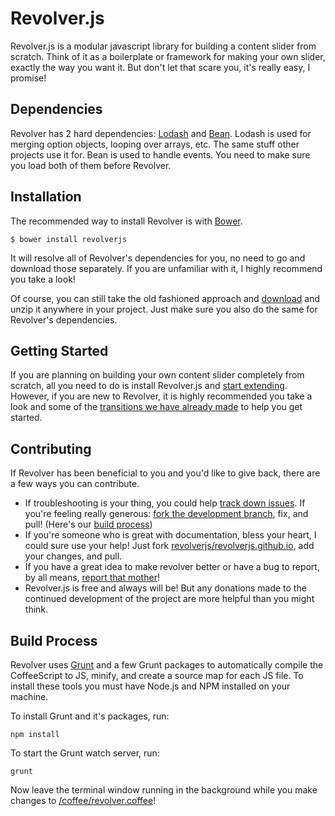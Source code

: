 # Revolver.js

Revolver.js is a modular javascript library for building a content slider from scratch. Think of it as a boilerplate or framework for making your own slider, exactly the way you want it. But don't let that scare you, it's really easy, I promise!

## Dependencies

Revolver has 2 hard dependencies: [Lodash](http://lodash.com/) and [Bean](https://github.com/fat/bean). Lodash is used for merging option objects, looping over arrays, etc. The same stuff other projects use it for. Bean is used to handle events. You need to make sure you load both of them before Revolver.

## Installation

The recommended way to install Revolver is with [Bower](http://bower.io/).

```
$ bower install revolverjs
```

It will resolve all of Revolver's dependencies for you, no need to go and download those separately. If you are unfamiliar with it, I highly recommend you take a look!

Of course, you can still take the old fashioned approach and [download](https://github.com/revolverjs/revolverjs/archive/master.zip) and unzip it anywhere in your project. Just make sure you also do the same for Revolver's dependencies.

## Getting Started

If you are planning on building your own content slider completely from scratch, all you need to do is install Revolver.js and [start extending](http://revolverjs.com/docs.html#extending_revolver). However, if you are new to Revolver, it is highly recommended you take a look and some of the [transitions we have already made](http://revolverjs.com/examples.html) to help you get started.



## Contributing

If Revolver has been beneficial to you and you'd like to give back, there are a few ways you can contribute.

* If troubleshooting is your thing, you could help [track down issues](https://github.com/johnnyfreeman/revolver/issues). If you're feeling really generous: [fork the development branch](https://github.com/revolverjs/revolverjs/tree/development), fix, and pull! (Here's our [build process](https://github.com/revolverjs/revolverjs#build-process))
* If you're someone who is great with documentation, bless your heart, I could sure use your help! Just fork [revolverjs/revolverjs.github.io](https://github.com/revolverjs/revolverjs.github.io), add your changes, and pull.
* If you have a great idea to make revolver better or have a bug to report, by all means, [report that mother](https://github.com/johnnyfreeman/revolver/issues)!
* Revolver.js is free and always will be! But any donations made to the continued development of the project are more helpful than you might think.

## Build Process

Revolver uses [Grunt](http://gruntjs.com/) and a few Grunt packages to automatically compile the CoffeeScript to JS, minify, and create a source map for each JS file. To install these tools you must have Node.js and NPM installed on your machine.

To install Grunt and it's packages, run:

```
npm install
```

To start the Grunt watch server, run:

```
grunt
```

Now leave the terminal window running in the background while you make changes to [/coffee/revolver.coffee](https://github.com/revolverjs/revolverjs/blob/master/coffee/revolver.coffee)!
